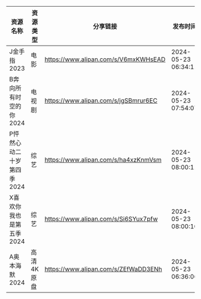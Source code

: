 | 资源名称            | 资源类型   | 分享链接                                 | 发布时间                |
| --------------- | ------ | ------------------------------------ | ------------------- |
| J金手指2023        | 电影     | https://www.alipan.com/s/V6mxKWHsEAD | 2024-05-23 06:34:11 |
| B奔向所有时空的你2024   | 电视剧    | https://www.alipan.com/s/jgSBmrur6EC | 2024-05-23 07:54:07 |
| P怦然心动二十岁第四季2024 | 综艺     | https://www.alipan.com/s/ha4xzKnmVsm | 2024-05-23 08:00:11 |
| X喜欢你我也是第五季2024  | 综艺     | https://www.alipan.com/s/Si6SYux7pfw | 2024-05-23 08:00:10 |
| A奥本海默2024       | 高清4K原盘 | https://www.alipan.com/s/ZEfWaDD3ENh | 2024-05-23 06:36:06 |
